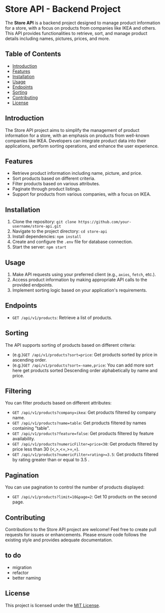 # Store API - Backend Project

The **Store API** is a backend project designed to manage product information for a store, with a focus on products from companies like IKEA and others. This API provides functionalities to retrieve, sort, and manage product details including names, pictures, prices, and more.

## Table of Contents

-   [Introduction](#introduction)
-   [Features](#features)
-   [Installation](#installation)
-   [Usage](#usage)
-   [Endpoints](#endpoints)
-   [Sorting](#sorting)
-   [Contributing](#contributing)
-   [License](#license)

## Introduction

The Store API project aims to simplify the management of product information for a store, with an emphasis on products from well-known companies like IKEA. Developers can integrate product data into their applications, perform sorting operations, and enhance the user experience.

## Features

-   Retrieve product information including name, picture, and price.
-   Sort products based on different criteria.
-   Filter products based on various attributes.
-   Paginate through product listings.
-   Support for products from various companies, with a focus on IKEA.

## Installation

1. Clone the repository: `git clone https://github.com/your-username/store-api.git`
2. Navigate to the project directory: `cd store-api`
3. Install dependencies: `npm install`
4. Create and configure the `.env` file for database connection.
5. Start the server: `npm start`

## Usage

1. Make API requests using your preferred client (e.g., `axios`, `fetch`, etc.).
2. Access product information by making appropriate API calls to the provided endpoints.
3. Implement sorting logic based on your application's requirements.

## Endpoints

-   `GET /api/v1/products`: Retrieve a list of products.

## Sorting

The API supports sorting of products based on different criteria:

-   (e.g.)`GET /api/v1/products?sort=price`: Get products sorted by price in ascending order.
-   (e.g.)`GET /api/v1/products?sort=-name,price`: You can add more sort here get products sorted Descending order alphabetically by name and price.

## Filtering

You can filter products based on different attributes:

- `GET /api/v1/products?company=ikea`: Get products filtered by company name.
- `GET /api/v1/products?name=table`: Get products filtered by names containing "table".
- `GET /api/v1/products?feature=false`: Get products filtered by feature availability.
- `GET /api/v1/products?numericFilter=price<30`: Get products filtered by price less than 30 (<,>,<=,>=,=).
- `GET /api/v1/products?numericFilter=rating>=3.5`: Get products filtered by rating greater than or equal to 3.5 .

## Pagination

You can use pagination to control the number of products displayed:

-   `GET /api/v1/products?limit=10&page=2`: Get 10 products on the second page.

## Contributing

Contributions to the Store API project are welcome! Feel free to create pull requests for issues or enhancements. Please ensure code follows the existing style and provides adequate documentation.

## to do

-   migration
-   refactor
-   better naming

## License

This project is licensed under the [MIT License](https://opensource.org/licenses/MIT).
